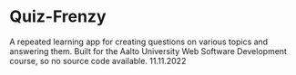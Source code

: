 # Quiz-Frenzy
A repeated learning app for creating questions on various topics and answering them. Built for the Aalto University Web Software Development course, so no source code available. 11.11.2022
